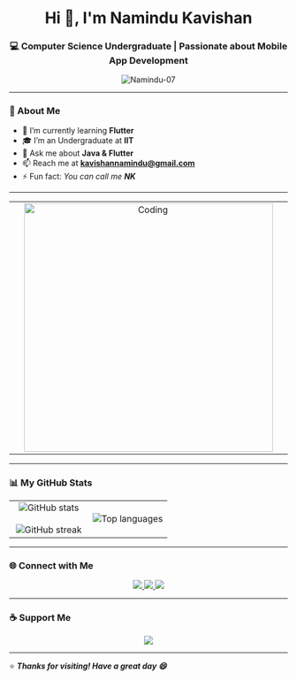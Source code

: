 <h1 align="center">Hi 👋, I'm Namindu Kavishan</h1>
<h3 align="center">💻 Computer Science Undergraduate | Passionate about Mobile App Development</h3>

<p align="center">
  <img src="https://komarev.com/ghpvc/?username=Namindu-07&label=Profile%20views&color=0e75b6&style=flat" alt="Namindu-07" />
</p>

---

### 🚀 About Me
- 🌱 I’m currently learning **Flutter**
- 🎓 I’m an Undergraduate at **IIT**
- 💬 Ask me about **Java & Flutter**
- 📫 Reach me at **kavishannamindu@gmail.com**
- ⚡ Fun fact: _You can call me **NK**_

---

<table align="center" border="0">
<tr>
<td width="50%" align="center">
  
  <img align="center" alt="Coding" width="450" src="https://repository-images.githubusercontent.com/588181932/e36ec678-7984-4cdd-8e4c-a3932772ff8e">
  
</td>
</tr>
</table>

---

### 📊 My GitHub Stats

<table align="center" border="0">
<tr>
<td width="50%" align="center">

  <img src="https://github-readme-stats.vercel.app/api?username=Namindu-07&theme=tokyonight&show_icons=true&count_private=true" alt="GitHub stats"/>
  <br><br>
  <img src="https://github-readme-streak-stats.herokuapp.com/?user=Namindu-07&theme=tokyonight" alt="GitHub streak"/>

</td>
<td width="50%" align="center">

  <img src="https://github-readme-stats.vercel.app/api/top-langs/?username=Namindu-07&theme=tokyonight&layout=compact" alt="Top languages"/>

</td>
</tr>
</table>

---

### 🌐 Connect with Me
<p align="center">
  <a href="https://www.linkedin.com/in/namindu-kavishan" target="_blank">
    <img src="https://img.shields.io/badge/LinkedIn-0077B5?style=for-the-badge&logo=linkedin&logoColor=white"/>
  </a>
  <a href="mailto:kavishannamindu@gmail.com" target="_blank">
    <img src="https://img.shields.io/badge/Gmail-D14836?style=for-the-badge&logo=gmail&logoColor=white"/>
  </a>
  <a href="https://github.com/Namindu-07" target="_blank">
    <img src="https://img.shields.io/badge/GitHub-000000?style=for-the-badge&logo=github&logoColor=white"/>
  </a>
</p>

---

### ☕ Support Me
<p align="center">
  <a href="https://www.buymeacoffee.com/Namindu07" target="_blank">
    <img src="https://img.shields.io/badge/Buy%20Me%20A%20Coffee-FFDD00?style=for-the-badge&logo=buy-me-a-coffee&logoColor=black"/>
  </a>
</p>

---

⭐ **_Thanks for visiting! Have a great day 😄_**
